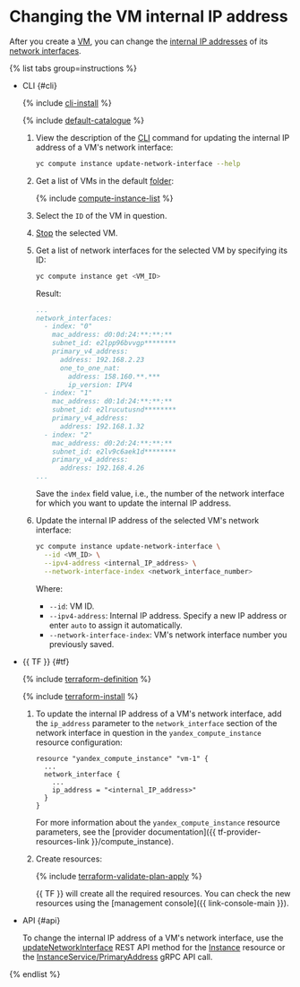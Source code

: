 # Changing the VM internal IP address

After you create a [VM](../../concepts/vm.md), you can change the [internal IP addresses](../../../vpc/concepts/address.md#internal-addresses) of its [network interfaces](../../concepts/network.md).

{% list tabs group=instructions %}

- CLI {#cli}

   {% include [cli-install](../../../_includes/cli-install.md) %}

   {% include [default-catalogue](../../../_includes/default-catalogue.md) %}

   1. View the description of the [CLI](../../../cli/) command for updating the internal IP address of a VM's network interface:

      ```bash
      yc compute instance update-network-interface --help
      ```

   1. Get a list of VMs in the default [folder](../../../resource-manager/concepts/resources-hierarchy.md#folder):

      {% include [compute-instance-list](../../_includes_service/compute-instance-list.md) %}

   1. Select the `ID` of the VM in question.

   1. [Stop](vm-stop-and-start.md#stop) the selected VM.

   1. Get a list of network interfaces for the selected VM by specifying its ID:

      ```bash
      yc compute instance get <VM_ID>
      ```

      Result:

      ```yml
      ...
      network_interfaces:
        - index: "0"
          mac_address: d0:0d:24:**:**:**
          subnet_id: e2lpp96bvvgp********
          primary_v4_address:
            address: 192.168.2.23
            one_to_one_nat:
              address: 158.160.**.***
              ip_version: IPV4
        - index: "1"
          mac_address: d0:1d:24:**:**:**
          subnet_id: e2lrucutusnd********
          primary_v4_address:
            address: 192.168.1.32
        - index: "2"
          mac_address: d0:2d:24:**:**:**
          subnet_id: e2lv9c6aek1d********
          primary_v4_address:
            address: 192.168.4.26
      ...
      ```

      Save the `index` field value, i.e., the number of the network interface for which you want to update the internal IP address.

   1. Update the internal IP address of the selected VM's network interface:

      ```bash
      yc compute instance update-network-interface \
        --id <VM_ID> \
        --ipv4-address <internal_IP_address> \
        --network-interface-index <network_interface_number>
      ```

      Where:
      * `--id`: VM ID.
      * `--ipv4-address`: Internal IP address. Specify a new IP address or enter `auto` to assign it automatically.
      * `--network-interface-index`: VM's network interface number you previously saved.

- {{ TF }} {#tf}

   {% include [terraform-definition](../../../_tutorials/_tutorials_includes/terraform-definition.md) %}

   {% include [terraform-install](../../../_includes/terraform-install.md) %}

   1. To update the internal IP address of a VM's network interface, add the `ip_address` parameter to the `network_interface` section of the network interface in question in the `yandex_compute_instance` resource configuration:

      ```hcl
      resource "yandex_compute_instance" "vm-1" {
        ...
        network_interface {
          ...
          ip_address = "<internal_IP_address>"
        }
      }
      ```

      For more information about the `yandex_compute_instance` resource parameters, see the [provider documentation]({{ tf-provider-resources-link }}/compute_instance).
   1. Create resources:

      {% include [terraform-validate-plan-apply](../../../_tutorials/_tutorials_includes/terraform-validate-plan-apply.md) %}

      {{ TF }} will create all the required resources. You can check the new resources using the [management console]({{ link-console-main }}).

- API {#api}

   To change the internal IP address of a VM's network interface, use the [updateNetworkInterface](../../api-ref/Instance/updateNetworkInterface.md) REST API method for the [Instance](../../api-ref/Instance/index.md) resource or the [InstanceService/PrimaryAddress](../../api-ref/grpc/instance_service.md#PrimaryAddress) gRPC API call.

{% endlist %}